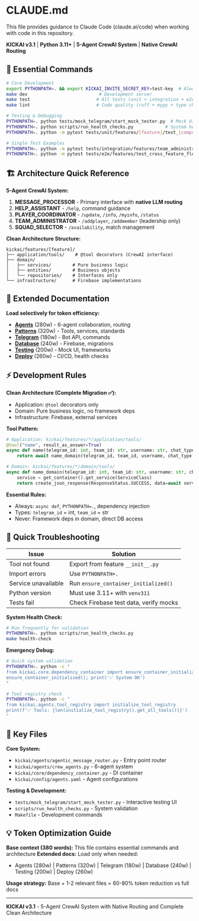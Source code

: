 # CLAUDE.md

This file provides guidance to Claude Code (claude.ai/code) when working with code in this repository.

**KICKAI v3.1** | **Python 3.11+** | **5-Agent CrewAI System** | **Native CrewAI Routing**

## 🚀 Essential Commands

```bash
# Core Development
export PYTHONPATH=. && export KICKAI_INVITE_SECRET_KEY=test-key  # Always required
make dev                           # Development server
make test                         # All tests (unit + integration + e2e)  
make lint                         # Code quality (ruff + mypy + type check)

# Testing & Debugging
PYTHONPATH=. python tests/mock_telegram/start_mock_tester.py  # Mock UI (localhost:8001)
PYTHONPATH=. python scripts/run_health_checks.py            # System health validation
PYTHONPATH=. python -m pytest tests/unit/features/[feature]/test_[component].py::test_[function] -v -s

# Single Test Examples
PYTHONPATH=. python -m pytest tests/integration/features/team_administration/ -v
PYTHONPATH=. python -m pytest tests/e2e/features/test_cross_feature_flows.py -k "player_registration" -v
```

## 🏗️ Architecture Quick Reference

**5-Agent CrewAI System:**
1. **MESSAGE_PROCESSOR** - Primary interface with **native LLM routing**
2. **HELP_ASSISTANT** - `/help`, command guidance
3. **PLAYER_COORDINATOR** - `/update`, `/info`, `/myinfo`, `/status`
4. **TEAM_ADMINISTRATOR** - `/addplayer`, `/addmember` (leadership only)
5. **SQUAD_SELECTOR** - `/availability`, match management

**Clean Architecture Structure:**
```
kickai/features/[feature]/
├── application/tools/    # @tool decorators (CrewAI interface)
├── domain/
│   ├── services/        # Pure business logic  
│   ├── entities/        # Business objects
│   └── repositories/    # Interfaces only
└── infrastructure/      # Firebase implementations
```

## 📖 Extended Documentation

**Load selectively for token efficiency:**
- **[Agents](CLAUDEMD/agentic-design.md)** (280w) - 6-agent collaboration, routing
- **[Patterns](CLAUDEMD/development-patterns.md)** (320w) - Tools, services, standards
- **[Telegram](CLAUDEMD/telegram-integration.md)** (180w) - Bot API, commands
- **[Database](CLAUDEMD/database.md)** (240w) - Firebase, migrations
- **[Testing](CLAUDEMD/mock-testing.md)** (200w) - Mock UI, frameworks
- **[Deploy](CLAUDEMD/sdlc.md)** (260w) - CI/CD, health checks

## ⚡ Development Rules

**Clean Architecture (Complete Migration ✅):**
- Application: `@tool` decorators only
- Domain: Pure business logic, no framework deps  
- Infrastructure: Firebase, external services

**Tool Pattern:**
```python
# Application: kickai/features/*/application/tools/
@tool("name", result_as_answer=True)
async def name(telegram_id: int, team_id: str, username: str, chat_type: str) -> str:
    return await name_domain(telegram_id, team_id, username, chat_type)

# Domain: kickai/features/*/domain/tools/  
async def name_domain(telegram_id: int, team_id: str, username: str, chat_type: str) -> str:
    service = get_container().get_service(ServiceClass)
    return create_json_response(ResponseStatus.SUCCESS, data=await service.method())
```

**Essential Rules:**
- Always: `async def`, `PYTHONPATH=.`, dependency injection
- Types: `telegram_id` = int, `team_id` = str
- Never: Framework deps in domain, direct DB access

## 🔧 Quick Troubleshooting

| Issue | Solution |
|-------|----------|
| Tool not found | Export from feature `__init__.py` |
| Import errors | Use `PYTHONPATH=.` |
| Service unavailable | Run `ensure_container_initialized()` |
| Python version | Must use 3.11+ with `venv311` |
| Tests fail | Check Firebase test data, verify mocks |

**System Health Check:**
```bash
# Run frequently for validation
PYTHONPATH=. python scripts/run_health_checks.py
make health-check
```

**Emergency Debug:**
```bash
# Quick system validation
PYTHONPATH=. python -c "
from kickai.core.dependency_container import ensure_container_initialized
ensure_container_initialized(); print('✅ System OK')
"

# Tool registry check  
PYTHONPATH=. python -c "
from kickai.agents.tool_registry import initialize_tool_registry
print(f'✅ Tools: {len(initialize_tool_registry().get_all_tools())}')
"
```

## 📍 Key Files

**Core System:**
- `kickai/agents/agentic_message_router.py` - Entry point router
- `kickai/agents/crew_agents.py` - 6-agent system
- `kickai/core/dependency_container.py` - DI container
- `kickai/config/agents.yaml` - Agent configurations

**Testing & Development:**
- `tests/mock_telegram/start_mock_tester.py` - Interactive testing UI
- `scripts/run_health_checks.py` - System validation
- `Makefile` - Development commands

## 💡 Token Optimization Guide

**Base context (380 words):** This file contains essential commands and architecture
**Extended docs:** Load only when needed:
- Agents (280w) | Patterns (320w) | Telegram (180w) | Database (240w) | Testing (200w) | Deploy (260w)

**Usage strategy:** Base + 1-2 relevant files = 60-80% token reduction vs full docs

---

**KICKAI v3.1** - 5-Agent CrewAI System with Native Routing and Complete Clean Architecture